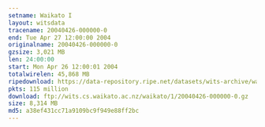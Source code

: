 ```yaml
---
setname: Waikato I
layout: witsdata
tracename: 20040426-000000-0
end: Tue Apr 27 12:00:00 2004
originalname: 20040426-000000-0
gzsize: 3,021 MB
len: 24:00:00
start: Mon Apr 26 12:00:01 2004
totalwirelen: 45,868 MB
ripedownload: https://data-repository.ripe.net/datasets/wits-archive/waikato/1/20040426-000000-0.gz
pkts: 115 million
download: ftp://wits.cs.waikato.ac.nz/waikato/1/20040426-000000-0.gz
size: 8,314 MB
md5: a38ef431cc71a9109bc9f949e88ff2bc
---
```

